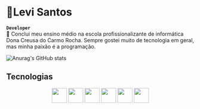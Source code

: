 # 👾Levi Santos
**`Developer`**
<br>
🔭 Conclui meu ensino médio na escola profissionalizante de informática Dona Creusa do Carmo Rocha. Sempre gostei muito de tecnologia em geral, mas minha paixão é a programação.

![Anurag's GitHub stats](https://github-readme-stats.vercel.app/api?username=LeviSantos000&show_icons=true&theme=tokyonight)
<!-- <img width="200" height="200" src="https://cdn.discordapp.com/attachments/745592795229716532/1370424529037426782/IMG_9302.gif?ex=681f72cc&is=681e214c&hm=26e6b630ffa9892ee70cb03622b1dda1aa47d1624a0314e06e9aac842a3276f6&"> -->
<!-- [![Top Langs](https://github-readme-stats.vercel.app/api/top-langs/?username=LeviSantos000&layout=donut)](https://github.com/anuraghazra/github-readme-stats) -->

## Tecnologias
<div align="center">
  <img height="40" width="40" src="https://cdn.jsdelivr.net/gh/devicons/devicon@latest/icons/html5/html5-original.svg" />
  <img height="40" width="40" src="https://cdn.jsdelivr.net/gh/devicons/devicon@latest/icons/css3/css3-original.svg" />
  <img height="40" width="40" src="https://cdn.jsdelivr.net/gh/devicons/devicon@latest/icons/javascript/javascript-original.svg" />
  <img height="40" width="40" src="https://cdn.jsdelivr.net/gh/devicons/devicon@latest/icons/java/java-original.svg" />
  <img height="40" width="40" src="https://cdn.jsdelivr.net/gh/devicons/devicon@latest/icons/react/react-original.svg" />
  <img height="40" width="40" src="https://cdn.jsdelivr.net/gh/devicons/devicon@latest/icons/git/git-original.svg" />
</div>
